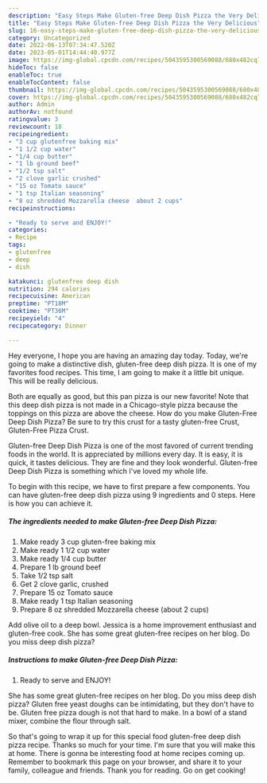 ```yaml
---
description: "Easy Steps Make Gluten-free Deep Dish Pizza the Very Delicious"
title: "Easy Steps Make Gluten-free Deep Dish Pizza the Very Delicious"
slug: 16-easy-steps-make-gluten-free-deep-dish-pizza-the-very-delicious
category: Uncategorized
date: 2022-06-13T07:34:47.520Z
date: 2023-05-01T14:44:40.977Z
image: https://img-global.cpcdn.com/recipes/5043595300569088/680x482cq70/gluten-free-deep-dish-pizza-recipe-main-photo.jpg
hideToc: false
enableToc: true
enableTocContent: false
thumbnail: https://img-global.cpcdn.com/recipes/5043595300569088/680x482cq70/gluten-free-deep-dish-pizza-recipe-main-photo.jpg
cover: https://img-global.cpcdn.com/recipes/5043595300569088/680x482cq70/gluten-free-deep-dish-pizza-recipe-main-photo.jpg
author: Admin
authorAv: notfound
ratingvalue: 3
reviewcount: 18
recipeingredient:
- "3 cup glutenfree baking mix"
- "1 1/2 cup water"
- "1/4 cup butter"
- "1 lb ground beef"
- "1/2 tsp salt"
- "2 clove garlic crushed"
- "15 oz Tomato sauce"
- "1 tsp Italian seasoning"
- "8 oz shredded Mozzarella cheese  about 2 cups"
recipeinstructions:

- "Ready to serve and ENJOY!"
categories:
- Recipe
tags:
- glutenfree
- deep
- dish

katakunci: glutenfree deep dish 
nutrition: 294 calories
recipecuisine: American
preptime: "PT18M"
cooktime: "PT36M"
recipeyield: "4"
recipecategory: Dinner

---
```



Hey everyone, I hope you are having an amazing day today. Today, we're going to make a distinctive dish, gluten-free deep dish pizza. It is one of my favorites food recipes. This time, I am going to make it a little bit unique. This will be really delicious.

Both are equally as good, but this pan pizza is our new favorite! Note that this deep dish pizza is not made in a Chicago-style pizza because the toppings on this pizza are above the cheese. How do you make Gluten-Free Deep Dish Pizza? Be sure to try this crust for a tasty gluten-free Crust, Gluten-Free Pizza Crust.

Gluten-free Deep Dish Pizza is one of the most favored of current trending foods in the world. It is appreciated by millions every day. It is easy, it is quick, it tastes delicious. They are fine and they look wonderful. Gluten-free Deep Dish Pizza is something which I've loved my whole life.


To begin with this recipe, we have to first prepare a few components. You can have gluten-free deep dish pizza using 9 ingredients and 0 steps. Here is how you can achieve it.

<!--inarticleads1-->

##### The ingredients needed to make Gluten-free Deep Dish Pizza:

1. Make ready 3 cup gluten-free baking mix
1. Make ready 1 1/2 cup water
1. Make ready 1/4 cup butter
1. Prepare 1 lb ground beef
1. Take 1/2 tsp salt
1. Get 2 clove garlic, crushed
1. Prepare 15 oz Tomato sauce
1. Make ready 1 tsp Italian seasoning
1. Prepare 8 oz shredded Mozzarella cheese  (about 2 cups)


Add olive oil to a deep bowl. Jessica is a home improvement enthusiast and gluten-free cook. She has some great gluten-free recipes on her blog. Do you miss deep dish pizza? 

<!--inarticleads2-->

##### Instructions to make Gluten-free Deep Dish Pizza:


1. Ready to serve and ENJOY!

She has some great gluten-free recipes on her blog. Do you miss deep dish pizza? Gluten free yeast doughs can be intimidating, but they don&#39;t have to be. Gluten free pizza dough is not that hard to make. In a bowl of a stand mixer, combine the flour through salt. 

So that's going to wrap it up for this special food gluten-free deep dish pizza recipe. Thanks so much for your time. I'm sure that you will make this at home. There is gonna be interesting food at home recipes coming up. Remember to bookmark this page on your browser, and share it to your family, colleague and friends. Thank you for reading. Go on get cooking!
